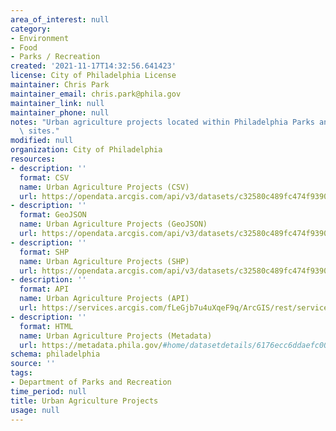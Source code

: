```yaml
---
area_of_interest: null
category:
- Environment
- Food
- Parks / Recreation
created: '2021-11-17T14:32:56.641423'
license: City of Philadelphia License
maintainer: Chris Park
maintainer_email: chris.park@phila.gov
maintainer_link: null
maintainer_phone: null
notes: "Urban agriculture projects located within Philadelphia Parks and Recreation\
  \ sites."
modified: null
organization: City of Philadelphia
resources:
- description: ''
  format: CSV
  name: Urban Agriculture Projects (CSV)
  url: https://opendata.arcgis.com/api/v3/datasets/c32580c489fc474f9390ed44c25e056c_0/downloads/data?format=csv&spatialRefId=4326
- description: ''
  format: GeoJSON
  name: Urban Agriculture Projects (GeoJSON)
  url: https://opendata.arcgis.com/api/v3/datasets/c32580c489fc474f9390ed44c25e056c_0/downloads/data?format=geojson&spatialRefId=4326
- description: ''
  format: SHP
  name: Urban Agriculture Projects (SHP)
  url: https://opendata.arcgis.com/api/v3/datasets/c32580c489fc474f9390ed44c25e056c_0/downloads/data?format=shp&spatialRefId=4326
- description: ''
  format: API
  name: Urban Agriculture Projects (API)
  url: https://services.arcgis.com/fLeGjb7u4uXqeF9q/ArcGIS/rest/services/PPR_Urban_Agriculture_Projects/FeatureServer/0/query?where=1%3D1
- description: ''
  format: HTML
  name: Urban Agriculture Projects (Metadata)
  url: https://metadata.phila.gov/#home/datasetdetails/6176ecc6ddaefc00212c9124/representationdetails/6176ecc6ddaefc00212c9128/
schema: philadelphia
source: ''
tags:
- Department of Parks and Recreation
time_period: null
title: Urban Agriculture Projects
usage: null
---
```


